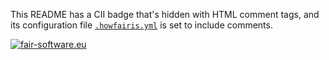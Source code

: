 This README has a CII badge that's hidden with HTML comment tags, and its configuration file [``.howfairis.yml``](./.howfairis.yml) is set to include comments.

<!-- 
a CII badge between HTML comments to throw off howfairis 

[![CII](https://bestpractices.coreinfrastructure.org/projects/1811/badge)](https://bestpractices.coreinfrastructure.org/projects/1811)

-->

[![fair-software.eu](https://img.shields.io/badge/fair--software.eu-%E2%97%8F%20%20%E2%97%8F%20%20%E2%97%8B%20%20%E2%97%8B%20%20%E2%97%8F-orange)](https://fair-software.eu)
